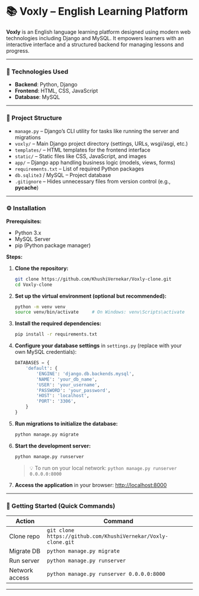 # 📚 Voxly – English Learning Platform

**Voxly** is an English language learning platform designed using modern web technologies including Django and MySQL. It empowers learners with an interactive interface and a structured backend for managing lessons and progress.

---

### 🧰 Technologies Used

* **Backend**: Python, Django
* **Frontend**: HTML, CSS, JavaScript
* **Database**: MySQL

---

### 📂 Project Structure

* `manage.py` – Django’s CLI utility for tasks like running the server and migrations
* `voxly/` – Main Django project directory (settings, URLs, wsgi/asgi, etc.)
* `templates/` – HTML templates for the frontend interface
* `static/` – Static files like CSS, JavaScript, and images
* `app/` – Django app handling business logic (models, views, forms)
* `requirements.txt` – List of required Python packages
* `db.sqlite3` / MySQL – Project database
* `.gitignore` – Hides unnecessary files from version control (e.g., **pycache**)

---

### ⚙️ Installation

**Prerequisites:**

* Python 3.x
* MySQL Server
* pip (Python package manager)

**Steps:**

1. **Clone the repository:**

   ```bash
   git clone https://github.com/KhushiVernekar/Voxly-clone.git
   cd Voxly-clone
   ```

2. **Set up the virtual environment (optional but recommended):**

   ```bash
   python -m venv venv
   source venv/bin/activate     # On Windows: venv\Scripts\activate
   ```

3. **Install the required dependencies:**

   ```bash
   pip install -r requirements.txt
   ```

4. **Configure your database settings** in `settings.py` (replace with your own MySQL credentials):

   ```python
   DATABASES = {
       'default': {
           'ENGINE': 'django.db.backends.mysql',
           'NAME': 'your_db_name',
           'USER': 'your_username',
           'PASSWORD': 'your_password',
           'HOST': 'localhost',
           'PORT': '3306',
       }
   }
   ```

5. **Run migrations to initialize the database:**

   ```bash
   python manage.py migrate
   ```

6. **Start the development server:**

   ```bash
   python manage.py runserver
   ```

   > 💡 To run on your local network:
   > `python manage.py runserver 0.0.0.0:8000`

7. **Access the application** in your browser:
   [http://localhost:8000](http://localhost:8000)

---

### 🚀 Getting Started (Quick Commands)

| Action         | Command                                                       |
| -------------- | ------------------------------------------------------------- |
| Clone repo     | `git clone https://github.com/KhushiVernekar/Voxly-clone.git` |
| Migrate DB     | `python manage.py migrate`                                    |
| Run server     | `python manage.py runserver`                                  |
| Network access | `python manage.py runserver 0.0.0.0:8000`                     |

---
